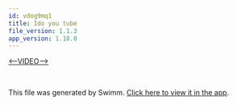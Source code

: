 ```yaml
---
id: vdog9mq1
title: Ido you tube
file_version: 1.1.3
app_version: 1.18.0
---
```


[<--VIDEO-->](https://www.youtube.com/watch?v=MYPVQccHhAQ)

<br/>

This file was generated by Swimm. [Click here to view it in the app](http://localhost:5001/repos/Z2l0aHViJTNBJTNBY3NoYXJwLXNoYXVsLXRlc3QlM0ElM0Fzd2ltbWlv/docs/vdog9mq1).
